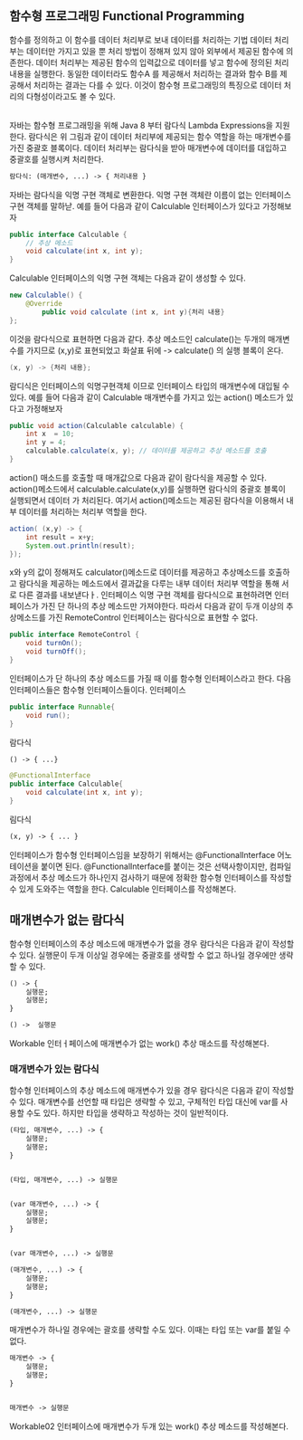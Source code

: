 ##  함수형 프로그래밍 Functional Programming
함수를 정의하고 이 함수를 데이터 처리부로 보내 데이터를 처리하는 기법
데이터 처리부는 데이터만 가지고 있을 뿐 처리 방법이 정해져 있지 않아 외부에서 제공된 함수에 의존한다.
데이터 처리부는 제공된 함수의 입력값으로 데이터를 넣고 함수에 정의된 처리 내용을 실행한다. 동일한 데이터라도 함수A 를 제공해서 처리하는 결과와 함수  B를 제공해서 처리하는 결과는 다를 수 있다.
이것이 함수형 프로그래밍의 특징으로 데이터 처리의 다형성이라고도 볼 수 있다.

<br> 자바는 함수형 프로그래밍을 위해 Java 8  부터 람다식 Lambda Expressions을  지원한다.  람다식은 위 그림과 같이 데이터 처리부에 제공되는 함수 역할을 하는 매개변수를 가진 중괄호 블록이다. 데이터 처리부는 람다식을 받아 매개변수에 데이터를 대입하고 중괄호를 실행시켜 처리한다.
<br>

```markdown
람다식: (매개변수, ...) -> { 처리내용 }
```
자바는 람다식을 익명 구현 객체로 변환한다. 익명 구현 객체란 이름이 없는 인터페이스 구현 객체를 말하낟.
예를 들어 다음과 같이 Calculable 인터페이스가 있다고 가정해보자
```Java
public interface Calculable {
    // 추상 메소드
    void calculate(int x, int y);
}
```

Calculable 인터페이스의 익명 구현 객체는 다음과 같이 생성할 수 있다.

```Java
new Calculable() {
    @Override
        public void calculate (int x, int y){처리 내용}    
};
```

이것을 람다식으로 표현하면 다음과 같다. 추상 메소드인 calculate()는 두개의 매개변수를 가지므로 (x,y)로 표현되었고 화살표 뒤에 -> calculate() 의 실행 블록이 온다.
```Java
(x, y) -> {처리 내용};
```
람디식은 인터페이스의 익명구현객체 이므로 인터페이스 타입의 매개변수에 대입될 수 있다. 예를 들어 다음과 같이 Calculable 매개변수를 가지고 있는 action() 메소드가 있다고 가정해보자
```Java
public void action(Calculable calculable) {
    int x  = 10;
    int y = 4;
    calculable.calculate(x, y); // 데이터를 제공하고 추상 메소드를 호출
}
```
action() 매소드를 호출할 때 매개값으로 다음과 같이 람다식을 제공할 수 있다. action()메소드에서 calculable.calculate(x,y)를 실행하면 람다식의 중괄호 블록이 실행되면서 데이터 가 처리된다.
여기서 action()메소드는 제공된 람다식을 이용해서 내부 데이터를 처리하는 처리부 역할을 한다.
```Java
action( (x,y) -> {
    int result = x+y;
    System.out.println(result);
});
```
x와 y의 값이 정해져도 calculator()메소드로 데이터를 제공하고 추상메소드를 호출하고 람다식을 제공하는 메소드에서 결과값을 다루는 내부 데이터 처리부 역할을 통해 서로 다른 결과를 내보낻다ㅏ.
인터페이스 익명 구현 객체를 람다식으로 표현하려면 인터페이스가 가진 단 하나의 추상 메소드만 가져야한다. 따라서 다음과 같이 두개 이상의 추상메소드를 가진 RemoteControl 인터페이스는 람다식으로 표현할 수 없다.

```Java
public interface RemoteControl {
    void turnOn();
    void turnOff();
}
```
인터페이스가 단 하나의 추상 메소드를 가질 때 이를 함수형 인터페이스라고 한다. 다음 인터페이스들은 함수형 인터페이스들이다.
 인터페이스
```Java
public interface Runnable{
    void run();
}
```
람다식
```markdown
() -> { ...}
```

```Java
@FunctionalInterface
public interface Calculable{
    void calculate(int x, int y);
}
```
림다식
```markdown
(x, y) -> { ... }
```

인터페이스가 함수형 인터페이스임을 보장하기 위해서는 @FunctionalInterface 어노테이션을 붙이면 된다.
@FunctionalInterface를 붙이는 것은 선택사항이지만, 컴파일과정에서 추상 메소드가 하나인지 검사하기 때문에 정확한 함수형 인터페이스를 작성할 수 있게 도와주는 역할을 한다.
Calculable 인터페이스를 작성해본다.

## 매개변수가 없는 람다식
함수형 인터페이스의 추상 메소드에 매개변수가 없을 경우 람다식은 다음과  같이 작성할 수 있다. 
실행문이 두개 이상일 경우에는 중괄호를 생략할 수 없고 하나일 경우에만 생략할 수 있다.
```markdown
() -> {
    실행문;
    실행문;
}
```
```markdown
() ->  실행문
```

Workable 인터ㅓ페이스에 매개변수가 없는 work() 추상 매소드를 작성해본다.

### 매개변수가 있는 람다식
함수형 인터페이스의 추상 메소드에 매개변수가 있을 경우 람다식은 다음과 같이 작성할 수 있다. 매개변수를 선언할 때 타입은 생략할 수 있고, 구체적인 타입 대신에  var를 사용할 수도 있다.
하지만 타입을 생략하고 작성하는 것이 일반적이다.

```markdown
(타입, 매개변수, ...) -> {
    실행문;
    실행문;
}


(타입, 매개변수, ...) -> 실행문
```
```markdown

(var 매개변수, ...) -> {
    실행문;
    실행문;
}


(var 매개변수, ...) -> 실행문

```

```markdown
(매개변수, ...) -> {
    실행문;
    실행문;
}

(매개변수, ...) -> 실행문
```

매개변수가 하나일 경우에는 괄호를 생략할 수도 있다. 이때는 타입 또는 var를 붙일 수 없다.
```markdown
매개변수 -> {
    실행문;
    실행문;
}


매개변수 -> 실행문
```
Workable02 인터페이스에 매개변수가 두개 있는 work() 추상 메소드를 작성해본다.
